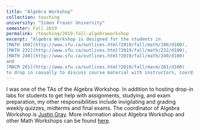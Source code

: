 ```yaml
---
title: "Algebra Workshop"
collection: teaching
university: "Simon Fraser University"
semester: Fall 2019
permalink: /teaching/2019-fall-algebraworkshop
excerpt: "Algebra Workshop is designed for the students in 
[MATH 100](http://www.sfu.ca/outlines.html?2019/fall/math/100/d100),
[MATH 232](http://www.sfu.ca/outlines.html?2019/fall/math/232/d100),
[MATH 240](http://www.sfu.ca/outlines.html?2019/fall/math/240/d100)
and 
[MACM 201](http://www.sfu.ca/outlines.html?2019/fall/macm/201/d100)
to drop in casually to discuss course material with instructors, coordinators, and teaching assistants, or get help with assignments, studying, and exam preparation"
---
```


I was one of the TAs of the Algebra Workshop. 
In addition to hosting drop-in labs for students to get help with assignments, studying, and exam preparation, 
my other responsibilities include invigilating and grading weekly quizzes, midterms and final exams.
The coordinator of Algebra Workshop is [Justin Gray](https://www.sfu.ca/math/department/faculty/gray--justin.html). 
More information about Algebra Workshop and other Math Workshops can be found [here](https://www.sfu.ca/math/undergraduate/current-students/workshops.html).

